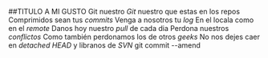 ##TITULO A MI GUSTO
Git nuestro
*Git* nuestro que estas en los repos
Comprimidos sean tus *commits*
Venga a nosotros tu *log*
En el locala como en el *remote*
Danos hoy nuestro *pull* de cada dia
Perdona nuestros *conflictos*
Como también perdonamos los de otros *geeks*
No nos dejes caer en *detached HEAD*
y libranos de *SVN*
git commit --amend

